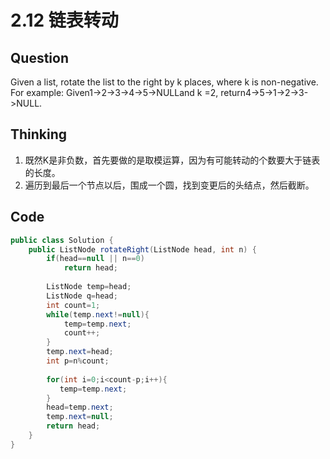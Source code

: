 # 2.12 链表转动

## Question
Given a list, rotate the list to the right by k places, where k is non-negative.
For example:
Given1->2->3->4->5->NULLand k =2,
return4->5->1->2->3->NULL.

## Thinking
1. 既然K是非负数，首先要做的是取模运算，因为有可能转动的个数要大于链表的长度。
2. 遍历到最后一个节点以后，围成一个圆，找到变更后的头结点，然后截断。

## Code
```java
public class Solution {
    public ListNode rotateRight(ListNode head, int n) {
        if(head==null || n==0)
            return head;
      
        ListNode temp=head;
        ListNode q=head;
        int count=1;
        while(temp.next!=null){
            temp=temp.next;
            count++;
        }
        temp.next=head;
        int p=n%count;
        
        for(int i=0;i<count-p;i++){
           temp=temp.next;
        }
        head=temp.next;
        temp.next=null;
        return head;
    }
}
```

